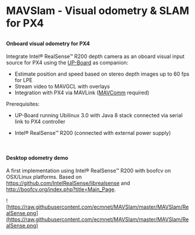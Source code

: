 # MAVSlam - Visual odometry & SLAM for PX4

## 

#### Onboard visual odometry for PX4 

Integrate  Intel® RealSense™ R200 depth camera as an oboard visual input source for PX4 using the [UP-Board]( http://www.up-board.org) as companion:

- Estimate position and speed based on stereo depth images up to 60 fps for LPE
- Stream video to MAVGCL with overlays
- Integration with PX4 via MAVLink ([MAVComm](https://github.com/ecmnet/MAVComm) required)

Prerequisites:

- UP-Board running Ubilinux 3.0 with Java 8 stack connected via serial link to PX4 controller

- Intel® RealSense™ R200 (connected with external power supply)

  ​

#### Desktop odometry demo 

A first implementation using Intel® RealSense™ R200 with boofcv on OSX/Linux platforms. Based on https://github.com/IntelRealSense/librealsense and http://boofcv.org/index.php?title=Main_Page.

![https://raw.githubusercontent.com/ecmnet/MAVSlam/master/MAVSlam/RealSense.png](https://raw.githubusercontent.com/ecmnet/MAVSlam/master/MAVSlam/RealSense.png)